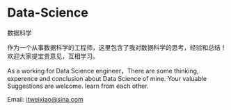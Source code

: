 # Data-Science
数据科学

  作为一个从事数据科学的工程师，这里包含了我对数据科学的思考，经验和总结！
欢迎大家提宝贵意见，互相学习。
	
  As a working for Data Science engineer，There are some thinking,
experence and conclusion about Data Science of mine. Your valuable 
Suggestions are welcome. learn from each other.

Email: itweixiao@sina.com
